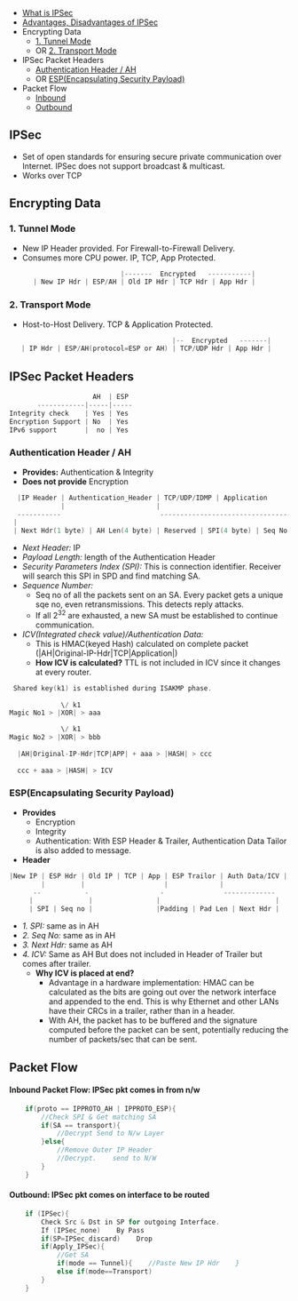 - [What is IPSec](#what)
- [Advantages, Disadvantages of IPSec](Advantages_Disadv_of_IPSec.md)
- Encrypting Data
  - [1. Tunnel Mode](#tun)
  - OR [2. Transport Mode](#tran)
- IPSec Packet Headers
  - [Authentication Header / AH](#ah)
  - OR [ESP(Encapsulating Security Payload)](#esp)
- Packet Flow
  - [Inbound](#in)
  - [Outbound](#out)

<a name=what></a>
## IPSec
- Set of open standards for ensuring secure private communication over Internet. IPSec does not support broadcast & multicast.
- Works over TCP

## Encrypting Data
<a name=tun></a>
### 1. Tunnel Mode
- New IP Header provided. For Firewall-to-Firewall Delivery.
- Consumes more CPU power. IP, TCP, App Protected.
```c
                            |-------  Encrypted   -----------|
      | New IP Hdr | ESP/AH | Old IP Hdr | TCP Hdr | App Hdr |
```
<a name=tran></a>
### 2. Transport Mode
- Host-to-Host Delivery. TCP & Application Protected.
```c
                                         |--  Encrypted   -------|
   | IP Hdr | ESP/AH(protocol=ESP or AH) | TCP/UDP Hdr | App Hdr |
```

## IPSec Packet Headers
```c
                     AH  | ESP
       ------------|-----|-----
Integrity check    | Yes | Yes 
Encryption Support | No  | Yes
IPv6 support       |  no | Yes
```

<a name=ah></a>
### Authentication Header / AH
- **Provides:** Authentication & Integrity
- **Does not provide** Encryption
```c
  |IP Header | Authentication_Header | TCP/UDP/IDMP | Application
             |                       |
  -----------                         ----------------------------------------------------------------------------------
 |                                                                                                                      |
 | Next Hdr(1 byte) | AH Len(4 byte) | Reserved | SPI(4 byte) | Seq No(4 byte) | ICV/HMAC/Authentication Data(variable) |
```
- *Next Header:* IP
- *Payload Length:* length of the Authentication Header
- *Security Parameters Index (SPI):* This is connection identifier. Receiver will search this SPI in SPD and find matching SA.
- *Sequence Number:* 
  - Seq no of all the packets sent on an SA. Every packet gets a unique sqe no, even retransmissions. This detects reply attacks.
  -  If all 2<sup>32</sup> are exhausted, a new SA must be established to continue communication.
- *ICV(Integrated check value)/Authentication Data:*  
  - This is HMAC(keyed Hash) calculated on complete packet (|AH|Original-IP-Hdr|TCP|Application|)
  - **How ICV is calculated?** TTL is not included in ICV since it changes at every router.
```c
 Shared key(k1) is established during ISAKMP phase.
    
             \/ k1
Magic No1 > |XOR| > aaa

             \/ k1
Magic No2 > |XOR| > bbb
  
  |AH|Original-IP-Hdr|TCP|APP| + aaa > |HASH| > ccc
  
  ccc + aaa > |HASH| > ICV
```

<a name=esp></a>
### ESP(Encapsulating Security Payload)
- **Provides**
  - Encryption
  - Integrity
  - Authentication: With ESP Header & Trailer, Authentication Data Tailor is also added to message.
- **Header**
```c
|New IP | ESP Hdr | Old IP | TCP | App | ESP Trailor | Auth Data/ICV |
        |         |                    |             |
      --           -                  -               -------------
     |              |                |                             |
     | SPI | Seq no |                |Padding | Pad Len | Next Hdr |
```
- *1. SPI:*  same as in AH
- *2. Seq No:* same as in AH
- *3. Next Hdr:* same as AH
- *4. ICV:* Same as AH But does not included in Header of Trailer but comes after trailer.
  - **Why ICV is placed at end?**
    - Advantage in a hardware implementation: HMAC can be calculated as the bits are going out over the network interface and appended to the end. This is why Ethernet and other LANs have their CRCs in a trailer, rather than in a header.
    - With AH, the packet has to be buffered and the signature computed before the packet can be sent, potentially reducing the number of packets/sec that can be sent.

## Packet Flow
<a name=in></a>
#### Inbound Packet Flow: IPSec pkt comes in from n/w
```c
    if(proto == IPPROTO_AH | IPPROTO_ESP){
        //Check SPI & Get matching SA
        if(SA == transport){
            //Decrypt Send to N/w Layer
        }else{
            //Remove Outer IP Header
            //Decrypt.    send to N/W
        }
    } 
```
<a name=out></a>
#### Outbound: IPSec pkt comes on interface to be routed
```c
    if (IPSec){
        Check Src & Dst in SP for outgoing Interface.
        If (IPSec_none)    By Pass    
        if(SP=IPSec_discard)    Drop
        if(Apply_IPSec){
            //Get SA
            if(mode == Tunnel){    //Paste New IP Hdr    }
            else if(mode==Transport)
        }
    } 
```

